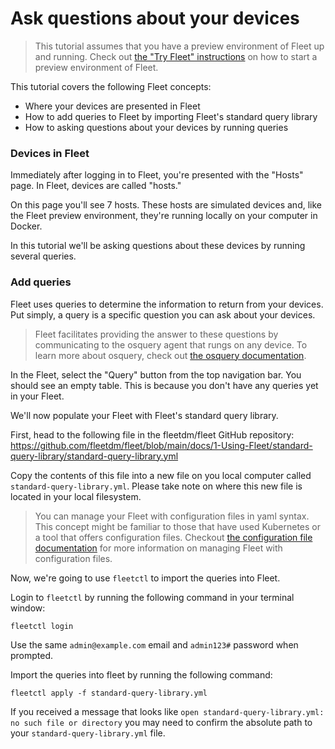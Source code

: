 # Ask questions about your devices

> This tutorial assumes that you have a preview environment of Fleet up and running. Check out [the "Try Fleet" instructions](../../../README.md#try-fleet) on how to start a preview environment of Fleet.

This tutorial covers the following Fleet concepts:

- Where your devices are presented in Fleet
- How to add queries to Fleet by importing Fleet's standard query library
- How to asking questions about your devices by running queries

### Devices in Fleet

Immediately after logging in to Fleet, you're presented with the "Hosts" page. In Fleet, devices are called "hosts." 

On this page you'll see 7 hosts. These hosts are simulated devices and, like the Fleet preview environment, they're running locally on your computer in Docker.

In this tutorial we'll be asking questions about these devices by running several queries.

### Add queries

Fleet uses queries to determine the information to return from your devices. Put simply, a query is a specific question you can ask about your devices. 

> Fleet facilitates providing the answer to these questions by communicating to the osquery agent that rungs on any device. To learn more about osquery, check out [the osquery documentation](https://osquery.readthedocs.io/en/stable/).

In the Fleet, select the "Query" button from the top navigation bar. You should see an empty table. This is because you don't have any queries yet in your Fleet.

We'll now populate your Fleet with Fleet's standard query library.

First, head to the following file in the fleetdm/fleet GitHub repository: https://github.com/fleetdm/fleet/blob/main/docs/1-Using-Fleet/standard-query-library/standard-query-library.yml

Copy the contents of this file into a new file on you local computer called `standard-query-library.yml`. Please take note on where this new file is located in your local filesystem.

> You can manage your Fleet with configuration files in yaml syntax. This concept might be familiar to those that have used Kubernetes or a tool that offers configuration files. Checkout [the configuration file documentation](../configuration-files/README.md) for more information on managing Fleet with configuration files.

Now, we're going to use `fleetctl` to import the queries into Fleet.

Login to `fleetctl` by running the following command in your terminal window:

```
fleetctl login
```

Use the same `admin@example.com` email and `admin123#` password when prompted.

Import the queries into fleet by running the following command:

```
fleetctl apply -f standard-query-library.yml
```

If you received a message that looks like `open standard-query-library.yml: no such file or directory` you may need to confirm the absolute path to your `standard-query-library.yml` file.



